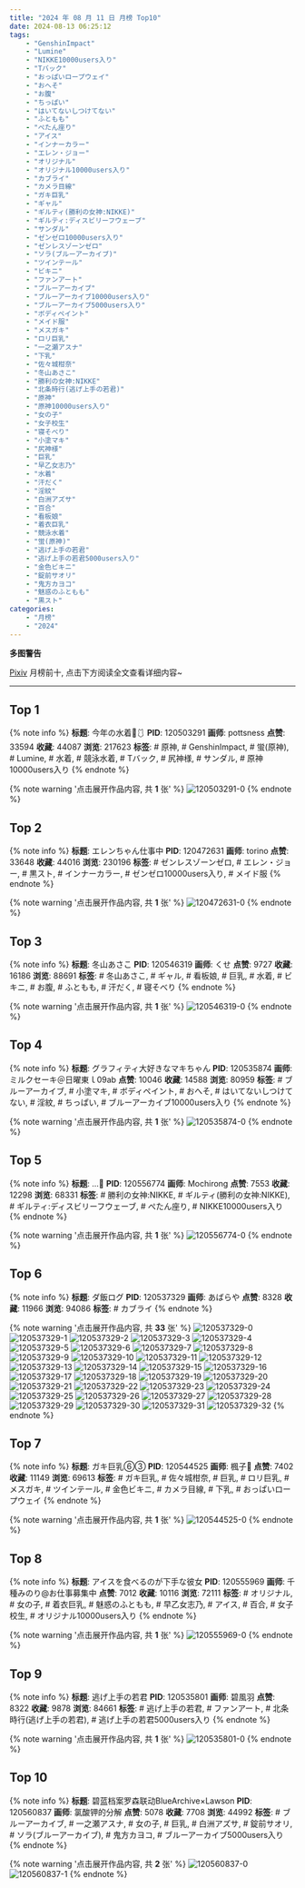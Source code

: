 ```yaml
---
title: "2024 年 08 月 11 日 月榜 Top10"
date: 2024-08-13 06:25:12
tags:
    - "GenshinImpact"
    - "Lumine"
    - "NIKKE10000users入り"
    - "Tバック"
    - "おっぱいロープウェイ"
    - "おへそ"
    - "お腹"
    - "ちっぱい"
    - "はいてないしつけてない"
    - "ふともも"
    - "ぺたん座り"
    - "アイス"
    - "インナーカラー"
    - "エレン・ジョー"
    - "オリジナル"
    - "オリジナル10000users入り"
    - "カブライ"
    - "カメラ目線"
    - "ガキ巨乳"
    - "ギャル"
    - "ギルティ(勝利の女神:NIKKE)"
    - "ギルティ:ディスビリーフウェーブ"
    - "サンダル"
    - "ゼンゼロ10000users入り"
    - "ゼンレスゾーンゼロ"
    - "ソラ(ブルーアーカイブ)"
    - "ツインテール"
    - "ビキニ"
    - "ファンアート"
    - "ブルーアーカイブ"
    - "ブルーアーカイブ10000users入り"
    - "ブルーアーカイブ5000users入り"
    - "ボディペイント"
    - "メイド服"
    - "メスガキ"
    - "ロリ巨乳"
    - "一之瀬アスナ"
    - "下乳"
    - "佐々城柑奈"
    - "冬山あさこ"
    - "勝利の女神:NIKKE"
    - "北条時行(逃げ上手の若君)"
    - "原神"
    - "原神10000users入り"
    - "女の子"
    - "女子校生"
    - "寝そべり"
    - "小塗マキ"
    - "尻神様"
    - "巨乳"
    - "早乙女志乃"
    - "水着"
    - "汗だく"
    - "淫紋"
    - "白洲アズサ"
    - "百合"
    - "看板娘"
    - "着衣巨乳"
    - "競泳水着"
    - "蛍(原神)"
    - "逃げ上手の若君"
    - "逃げ上手の若君5000users入り"
    - "金色ビキニ"
    - "錠前サオリ"
    - "鬼方カヨコ"
    - "魅惑のふともも"
    - "黒スト"
categories:
    - "月榜"
    - "2024"
---
```


<i class="fa fa-triangle-exclamation"></i>**多图警告**<i class="fa fa-triangle-exclamation"></i>

[Pixiv](https://www.pixiv.net/) 月榜前十, 点击下方阅读全文查看详细内容~

<!-- more -->

---

## Top 1

{% note info %}
**标题**: 今年の水着🌊🩱
**PID**: 120503291 **画师**: pottsness
**点赞**: 33594 **收藏**: 44087 **浏览**: 217623
**标签**: # 原神, # GenshinImpact, # 蛍(原神), # Lumine, # 水着, # 競泳水着, # Tバック, # 尻神様, # サンダル, # 原神10000users入り
{% endnote %}

{% note warning '点击展开作品内容, 共 **1** 张' %}
![120503291-0](https://i.pixiv.re/img-original/img/2024/07/14/00/00/19/120503291_p0.jpg)
{% endnote %}

## Top 2

{% note info %}
**标题**: エレンちゃん仕事中
**PID**: 120472631 **画师**: torino
**点赞**: 33648 **收藏**: 44016 **浏览**: 230196
**标签**: # ゼンレスゾーンゼロ, # エレン・ジョー, # 黒スト, # インナーカラー, # ゼンゼロ10000users入り, # メイド服
{% endnote %}

{% note warning '点击展开作品内容, 共 **1** 张' %}
![120472631-0](https://i.pixiv.re/img-original/img/2024/07/13/00/00/21/120472631_p0.jpg)
{% endnote %}

## Top 3

{% note info %}
**标题**: 冬山あさこ
**PID**: 120546319 **画师**: くせ
**点赞**: 9727 **收藏**: 16186 **浏览**: 88691
**标签**: # 冬山あさこ, # ギャル, # 看板娘, # 巨乳, # 水着, # ビキニ, # お腹, # ふともも, # 汗だく, # 寝そべり
{% endnote %}

{% note warning '点击展开作品内容, 共 **1** 张' %}
![120546319-0](https://i.pixiv.re/img-original/img/2024/07/15/10/00/03/120546319_p0.png)
{% endnote %}

## Top 4

{% note info %}
**标题**: グラフィティ大好きなマキちゃん
**PID**: 120535874 **画师**: ミルクセーキ＠日曜東ｌ09ab
**点赞**: 10046 **收藏**: 14588 **浏览**: 80959
**标签**: # ブルーアーカイブ, # 小塗マキ, # ボディペイント, # おへそ, # はいてないしつけてない, # 淫紋, # ちっぱい, # ブルーアーカイブ10000users入り
{% endnote %}

{% note warning '点击展开作品内容, 共 **1** 张' %}
![120535874-0](https://i.pixiv.re/img-original/img/2024/07/15/00/00/23/120535874_p0.jpg)
{% endnote %}

## Top 5

{% note info %}
**标题**: ...💚
**PID**: 120556774 **画师**: Mochirong
**点赞**: 7553 **收藏**: 12298 **浏览**: 68331
**标签**: # 勝利の女神:NIKKE, # ギルティ(勝利の女神:NIKKE), # ギルティ:ディスビリーフウェーブ, # ぺたん座り, # NIKKE10000users入り
{% endnote %}

{% note warning '点击展开作品内容, 共 **1** 张' %}
![120556774-0](https://i.pixiv.re/img-original/img/2024/07/15/17/40/50/120556774_p0.jpg)
{% endnote %}

## Top 6

{% note info %}
**标题**: ダ飯ログ
**PID**: 120537329 **画师**: あばらや
**点赞**: 8328 **收藏**: 11966 **浏览**: 94086
**标签**: # カブライ
{% endnote %}

{% note warning '点击展开作品内容, 共 **33** 张' %}
![120537329-0](https://i.pixiv.re/img-original/img/2024/07/15/00/30/39/120537329_p0.jpg)
![120537329-1](https://i.pixiv.re/img-original/img/2024/07/15/00/30/39/120537329_p1.jpg)
![120537329-2](https://i.pixiv.re/img-original/img/2024/07/15/00/30/39/120537329_p2.jpg)
![120537329-3](https://i.pixiv.re/img-original/img/2024/07/15/00/30/39/120537329_p3.jpg)
![120537329-4](https://i.pixiv.re/img-original/img/2024/07/15/00/30/39/120537329_p4.jpg)
![120537329-5](https://i.pixiv.re/img-original/img/2024/07/15/00/30/39/120537329_p5.jpg)
![120537329-6](https://i.pixiv.re/img-original/img/2024/07/15/00/30/39/120537329_p6.jpg)
![120537329-7](https://i.pixiv.re/img-original/img/2024/07/15/00/30/39/120537329_p7.jpg)
![120537329-8](https://i.pixiv.re/img-original/img/2024/07/15/00/30/39/120537329_p8.jpg)
![120537329-9](https://i.pixiv.re/img-original/img/2024/07/15/00/30/39/120537329_p9.jpg)
![120537329-10](https://i.pixiv.re/img-original/img/2024/07/15/00/30/39/120537329_p10.jpg)
![120537329-11](https://i.pixiv.re/img-original/img/2024/07/15/00/30/39/120537329_p11.jpg)
![120537329-12](https://i.pixiv.re/img-original/img/2024/07/15/00/30/39/120537329_p12.jpg)
![120537329-13](https://i.pixiv.re/img-original/img/2024/07/15/00/30/39/120537329_p13.jpg)
![120537329-14](https://i.pixiv.re/img-original/img/2024/07/15/00/30/39/120537329_p14.jpg)
![120537329-15](https://i.pixiv.re/img-original/img/2024/07/15/00/30/39/120537329_p15.jpg)
![120537329-16](https://i.pixiv.re/img-original/img/2024/07/15/00/30/39/120537329_p16.jpg)
![120537329-17](https://i.pixiv.re/img-original/img/2024/07/15/00/30/39/120537329_p17.jpg)
![120537329-18](https://i.pixiv.re/img-original/img/2024/07/15/00/30/39/120537329_p18.jpg)
![120537329-19](https://i.pixiv.re/img-original/img/2024/07/15/00/30/39/120537329_p19.jpg)
![120537329-20](https://i.pixiv.re/img-original/img/2024/07/15/00/30/39/120537329_p20.jpg)
![120537329-21](https://i.pixiv.re/img-original/img/2024/07/15/00/30/39/120537329_p21.jpg)
![120537329-22](https://i.pixiv.re/img-original/img/2024/07/15/00/30/39/120537329_p22.jpg)
![120537329-23](https://i.pixiv.re/img-original/img/2024/07/15/00/30/39/120537329_p23.jpg)
![120537329-24](https://i.pixiv.re/img-original/img/2024/07/15/00/30/39/120537329_p24.jpg)
![120537329-25](https://i.pixiv.re/img-original/img/2024/07/15/00/30/39/120537329_p25.jpg)
![120537329-26](https://i.pixiv.re/img-original/img/2024/07/15/00/30/39/120537329_p26.jpg)
![120537329-27](https://i.pixiv.re/img-original/img/2024/07/15/00/30/39/120537329_p27.jpg)
![120537329-28](https://i.pixiv.re/img-original/img/2024/07/15/00/30/39/120537329_p28.jpg)
![120537329-29](https://i.pixiv.re/img-original/img/2024/07/15/00/30/39/120537329_p29.jpg)
![120537329-30](https://i.pixiv.re/img-original/img/2024/07/15/00/30/39/120537329_p30.jpg)
![120537329-31](https://i.pixiv.re/img-original/img/2024/07/15/00/30/39/120537329_p31.jpg)
![120537329-32](https://i.pixiv.re/img-original/img/2024/07/15/00/30/39/120537329_p32.jpg)
{% endnote %}

## Top 7

{% note info %}
**标题**: ガキ巨乳⑥③
**PID**: 120544525 **画师**: 楓子🍁
**点赞**: 7402 **收藏**: 11149 **浏览**: 69613
**标签**: # ガキ巨乳, # 佐々城柑奈, # 巨乳, # ロリ巨乳, # メスガキ, # ツインテール, # 金色ビキニ, # カメラ目線, # 下乳, # おっぱいロープウェイ
{% endnote %}

{% note warning '点击展开作品内容, 共 **1** 张' %}
![120544525-0](https://i.pixiv.re/img-original/img/2024/07/15/08/00/05/120544525_p0.jpg)
{% endnote %}

## Top 8

{% note info %}
**标题**: アイスを食べるのが下手な彼女
**PID**: 120555969 **画师**: 千種みのり@お仕事募集中
**点赞**: 7012 **收藏**: 10116 **浏览**: 72111
**标签**: # オリジナル, # 女の子, # 着衣巨乳, # 魅惑のふともも, # 早乙女志乃, # アイス, # 百合, # 女子校生, # オリジナル10000users入り
{% endnote %}

{% note warning '点击展开作品内容, 共 **1** 张' %}
![120555969-0](https://i.pixiv.re/img-original/img/2024/07/15/17/08/49/120555969_p0.jpg)
{% endnote %}

## Top 9

{% note info %}
**标题**: 逃げ上手の若君
**PID**: 120535801 **画师**: 碧風羽
**点赞**: 8322 **收藏**: 9878 **浏览**: 84661
**标签**: # 逃げ上手の若君, # ファンアート, # 北条時行(逃げ上手の若君), # 逃げ上手の若君5000users入り
{% endnote %}

{% note warning '点击展开作品内容, 共 **1** 张' %}
![120535801-0](https://i.pixiv.re/img-original/img/2024/07/15/00/00/10/120535801_p0.jpg)
{% endnote %}

## Top 10

{% note info %}
**标题**: 碧蓝档案罗森联动BlueArchive×Lawson
**PID**: 120560837 **画师**: 氯酸钾的分解
**点赞**: 5078 **收藏**: 7708 **浏览**: 44992
**标签**: # ブルーアーカイブ, # 一之瀬アスナ, # 女の子, # 巨乳, # 白洲アズサ, # 錠前サオリ, # ソラ(ブルーアーカイブ), # 鬼方カヨコ, # ブルーアーカイブ5000users入り
{% endnote %}

{% note warning '点击展开作品内容, 共 **2** 张' %}
![120560837-0](https://i.pixiv.re/img-original/img/2024/07/15/19/56/47/120560837_p0.jpg)
![120560837-1](https://i.pixiv.re/img-original/img/2024/07/15/19/56/47/120560837_p1.jpg)
{% endnote %}

